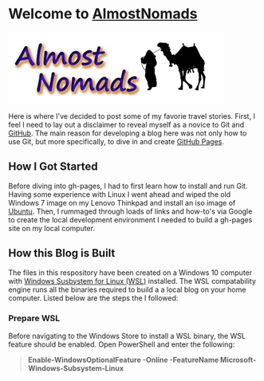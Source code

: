 # Welcome to [AlmostNomads](http://almostnomads.xyz) 

![Blog Logo](/assets/images/logo.jpg)

Here is where I've decided to post some of my favorie travel stories. First, I feel I need to lay out a disclaimer to reveal myself as a novice to Git and [GitHub](http://github.com).  The main reason for developing a blog here was not only how to use Git, but more specifically, to dive in and create [GitHub Pages](https://pages.github.com/).

## How I Got Started

Before diving into gh-pages, I had to first learn how to install and run Git.  Having some experience with Linux I went ahead and wiped the old Windows 7 image on my Lenovo Thinkpad and install an iso image of [Ubuntu](https://ubuntu.com).  Then, I rummaged through loads of links and how-to's via Google to create the local development environment I needed to build a gh-pages site on my local computer.

## How this Blog is Built
The files in this respository have been created on a Windows 10 computer with [Windows Susbystem for Linux (WSL)](https://docs.microsoft.com/en-us/windows/wsl/install-win10) installed.  The WSL compatability engine runs all the binaries required to build a a local blog on your home computer. Listed below are the steps the I followed:

### Prepare WSL

Before navigating to the Windows Store to install a WSL binary, the WSL feature should be enabled. Open PowerShell and enter the following:

> **Enable-WindowsOptionalFeature -Online -FeatureName Microsoft-Windows-Subsystem-Linux**

